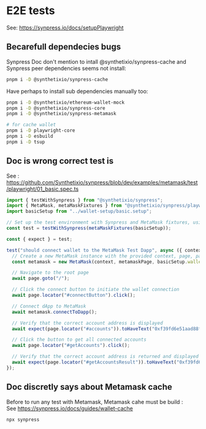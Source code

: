 # E2E tests

See: https://synpress.io/docs/setupPlaywright

## Becarefull dependecies bugs

Synpress Doc don't mention to intall @synthetixio/synpress-cache and Synpress peer dependencies seems not install:

```bash
pnpm i -D @synthetixio/synpress-cache
```

Have perhaps to install sub dependencies manually too:

```bash
pnpm i -D @synthetixio/ethereum-wallet-mock
pnpm i -D @synthetixio/synpress-core
pnpm i -D @synthetixio/synpress-metamask

# for cache wallet
pnpm i -D playwright-core
pnpm i -D esbuild
pnpm i -D tsup
```

## Doc is wrong correct test is

See : https://github.com/Synthetixio/synpress/blob/dev/examples/metamask/test/playwright/01_basic.spec.ts

```typescript
import { testWithSynpress } from "@synthetixio/synpress";
import { MetaMask, metaMaskFixtures } from "@synthetixio/synpress/playwright";
import basicSetup from "../wallet-setup/basic.setup";

// Set up the test environment with Synpress and MetaMask fixtures, using the basic setup configuration
const test = testWithSynpress(metaMaskFixtures(basicSetup));

const { expect } = test;

test("should connect wallet to the MetaMask Test Dapp", async ({ context, page, metamaskPage, extensionId }) => {
  // Create a new MetaMask instance with the provided context, page, password, and extension ID
  const metamask = new MetaMask(context, metamaskPage, basicSetup.walletPassword, extensionId);

  // Navigate to the root page
  await page.goto("/");

  // Click the connect button to initiate the wallet connection
  await page.locator("#connectButton").click();

  // Connect dApp to MetaMask
  await metamask.connectToDapp();

  // Verify that the correct account address is displayed
  await expect(page.locator("#accounts")).toHaveText("0xf39fd6e51aad88f6f4ce6ab8827279cfffb92266");

  // Click the button to get all connected accounts
  await page.locator("#getAccounts").click();

  // Verify that the correct account address is returned and displayed
  await expect(page.locator("#getAccountsResult")).toHaveText("0xf39fd6e51aad88f6f4ce6ab8827279cfffb92266");
});
```

## Doc discretly says about Metamask cache

Before to run any test with Metamask, Metamask cahe must be build :  
See https://synpress.io/docs/guides/wallet-cache

```bash
npx synpress
```
